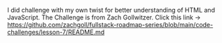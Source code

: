 I did challenge with my own twist for better understanding of HTML and JavaScript.
The Challenge is from Zach Gollwitzer. Click this link -> https://github.com/zachgoll/fullstack-roadmap-series/blob/main/code-challenges/lesson-7/README.md

